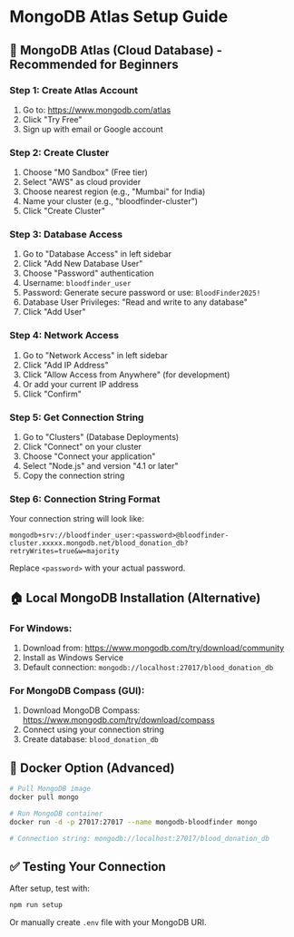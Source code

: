 # MongoDB Atlas Setup Guide

## 🌟 MongoDB Atlas (Cloud Database) - Recommended for Beginners

### Step 1: Create Atlas Account
1. Go to: https://www.mongodb.com/atlas
2. Click "Try Free"
3. Sign up with email or Google account

### Step 2: Create Cluster
1. Choose "M0 Sandbox" (Free tier)
2. Select "AWS" as cloud provider
3. Choose nearest region (e.g., "Mumbai" for India)
4. Name your cluster (e.g., "bloodfinder-cluster")
5. Click "Create Cluster"

### Step 3: Database Access
1. Go to "Database Access" in left sidebar
2. Click "Add New Database User"
3. Choose "Password" authentication
4. Username: `bloodfinder_user`
5. Password: Generate secure password or use: `BloodFinder2025!`
6. Database User Privileges: "Read and write to any database"
7. Click "Add User"

### Step 4: Network Access
1. Go to "Network Access" in left sidebar
2. Click "Add IP Address"
3. Click "Allow Access from Anywhere" (for development)
4. Or add your current IP address
5. Click "Confirm"

### Step 5: Get Connection String
1. Go to "Clusters" (Database Deployments)
2. Click "Connect" on your cluster
3. Choose "Connect your application"
4. Select "Node.js" and version "4.1 or later"
5. Copy the connection string

### Step 6: Connection String Format
Your connection string will look like:
```
mongodb+srv://bloodfinder_user:<password>@bloodfinder-cluster.xxxxx.mongodb.net/blood_donation_db?retryWrites=true&w=majority
```

Replace `<password>` with your actual password.

## 🏠 Local MongoDB Installation (Alternative)

### For Windows:
1. Download from: https://www.mongodb.com/try/download/community
2. Install as Windows Service
3. Default connection: `mongodb://localhost:27017/blood_donation_db`

### For MongoDB Compass (GUI):
1. Download MongoDB Compass: https://www.mongodb.com/try/download/compass
2. Connect using your connection string
3. Create database: `blood_donation_db`

## 🐳 Docker Option (Advanced)

```bash
# Pull MongoDB image
docker pull mongo

# Run MongoDB container
docker run -d -p 27017:27017 --name mongodb-bloodfinder mongo

# Connection string: mongodb://localhost:27017/blood_donation_db
```

## ✅ Testing Your Connection

After setup, test with:
```bash
npm run setup
```

Or manually create `.env` file with your MongoDB URI.
